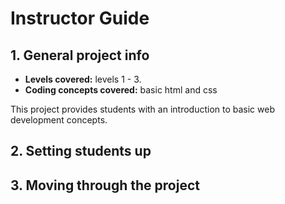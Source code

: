 # Instructor Guide

## 1. General project info
- **Levels covered:** levels 1 - 3.
- **Coding concepts covered:** basic html and css

This project provides students with an introduction to basic web development concepts.

## 2. Setting students up

## 3. Moving through the project
